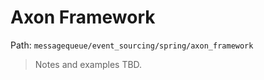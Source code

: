 # Axon Framework

Path: `messagequeue/event_sourcing/spring/axon_framework`

> Notes and examples TBD.
